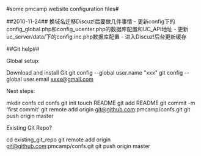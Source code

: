#some pmcamp website configuration files#

##2010-11-24##
   换域名迁移Discuz!后要做几件事情
    - 更新config下的config_global.php和config_ucenter.php的数据库配置和UC_API地址
    - 更新uc_server/data/下的config.inc.php数据库配置
    - 进入Discuz!后台更新缓存



##Git help##

Global setup:

 Download and install Git
  git config --global user.name "xxx"
  git config --global user.email xxxx@gmail.com
        

Next steps:

  mkdir confs
  cd confs
  git init
  touch README
  git add README
  git commit -m 'first commit'
  git remote add origin git@github.com:pmcamp/confs.git
  git push origin master
      

Existing Git Repo?

  cd existing_git_repo
  git remote add origin git@github.com:pmcamp/confs.git
  git push origin master

